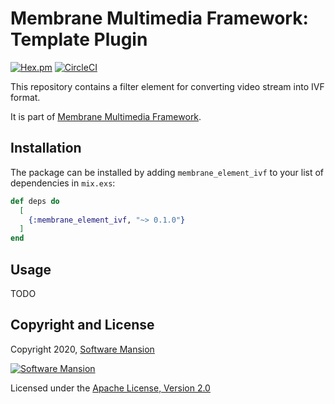 # Membrane Multimedia Framework: Template Plugin

[![Hex.pm](https://img.shields.io/hexpm/v/membrane-element-ivf.svg)](https://hex.pm/packages/membrane_element_ivf)
[![CircleCI](https://circleci.com/gh/membraneframework/membrane-element-ivf.svg?style=svg)](https://circleci.com/gh/membraneframework/membrane-element-ivf)

This repository contains a filter element for converting video stream into IVF format.

It is part of [Membrane Multimedia Framework](https://membraneframework.org).

## Installation

The package can be installed by adding `membrane_element_ivf` to your list of dependencies in `mix.exs`:

```elixir
def deps do
  [
    {:membrane_element_ivf, "~> 0.1.0"}
  ]
end
```

## Usage

TODO

## Copyright and License

Copyright 2020, [Software Mansion](https://swmansion.com/?utm_source=git&utm_medium=readme&utm_campaign=membrane_template_plugin)

[![Software Mansion](https://logo.swmansion.com/logo?color=white&variant=desktop&width=200&tag=membrane-github)](https://swmansion.com/?utm_source=git&utm_medium=readme&utm_campaign=membrane_template_plugin)

Licensed under the [Apache License, Version 2.0](LICENSE)
